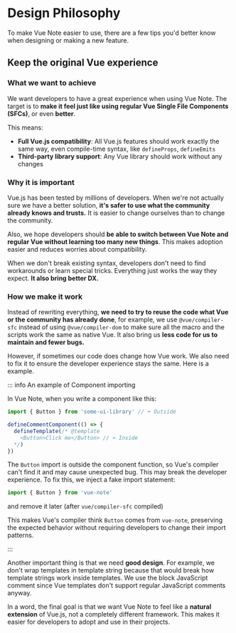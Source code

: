 # Design Philosophy

To make Vue Note easier to use, there are a few tips you'd better know when designing or making a new feature.

## Keep the original Vue experience

### What we want to achieve

We want developers to have a great experience when using Vue Note. The target is to **make it feel just like using regular Vue Single File Components (SFCs)**, or even **better**.

This means:
- **Full Vue.js compatibility**: All Vue.js features should work exactly the same way, even compile-time syntax, like `defineProps`, `defineEmits`
- **Third-party library support**: Any Vue library should work without any changes

### Why it is important

Vue.js has been tested by millions of developers. When we're not actually sure we have a better solution, **it's safer to use what the community already knows and trusts.** It is easier to change ourselves than to change the community.

Also, we hope developers should **be able to switch between Vue Note and regular Vue without learning too many new things**. This makes adoption easier and reduces worries about compatibility.

When we don't break existing syntax, developers don't need to find workarounds or learn special tricks. Everything just works the way they expect. **It also bring better DX.**

### How we make it work

Instead of rewriting everything, **we need to try to reuse the code what Vue or the community has already done**, for example, we use `@vue/compiler-sfc` instead of using `@vue/compiler-dom` to make sure all the macro and the scripts work the same as native Vue. It also bring us **less code for us to maintain and fewer bugs.**

However, if sometimes our code does change how Vue work. We also need to fix it to ensure the developer experience stays the same. Here is a example.

::: info An example of Component importing

In Vue Note, when you write a component like this:

```typescript
import { Button } from 'some-ui-library' // ⬅️ Outside

defineCommentComponent(() => {
  defineTemplate(/* @template
    <Button>Click me</Button> // ⬅️ Inside
  */)
})
```

The `Button` import is outside the component function, so Vue's compiler can't find it and may cause unexpected bug. This may break the developer experience. To fix this, we inject a fake import statement:

```typescript
import { Button } from 'vue-note'
```

and remove it later (after `vue/compiler-sfc` compiled)

This makes Vue's compiler think `Button` comes from `vue-note`, preserving the expected behavior without requiring developers to change their import patterns.

:::

Another important thing is that we need **good design**. For example, we don't wrap templates in template string because that would break how template strings work inside templates. We use the block JavaScript comment since Vue templates don't support regular JavaScript comments anyway.

In a word, the final goal is that we want Vue Note to feel like a **natural extension** of Vue.js, not a completely different framework. This makes it easier for developers to adopt and use in their projects.
